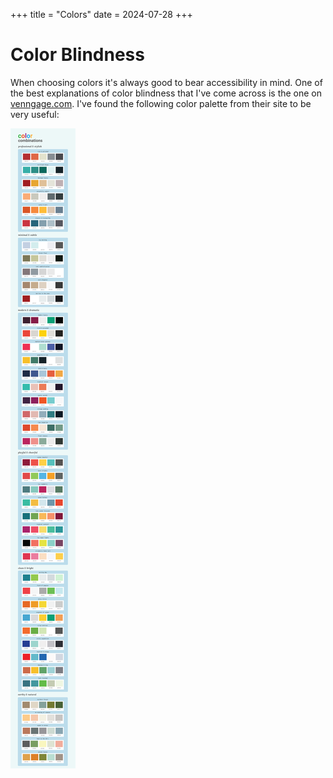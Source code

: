 +++
title = "Colors"
date = 2024-07-28
+++

# Color Blindness

When choosing colors it's always good to bear accessibility in mind.
One of the best explanations of color blindness that I've come across is the one on [venngage.com](https://venngage.com/blog/color-blind-friendly-palette/).
I've found the following color palette from their site to be very useful:

[![color palette](dd1b862e-4294-4dac-bcda-324dd0a05360.png)](https://venngage.com/templates/infographics/color-palettes-dd1b862e-4294-4dac-bcda-324dd0a05360)
